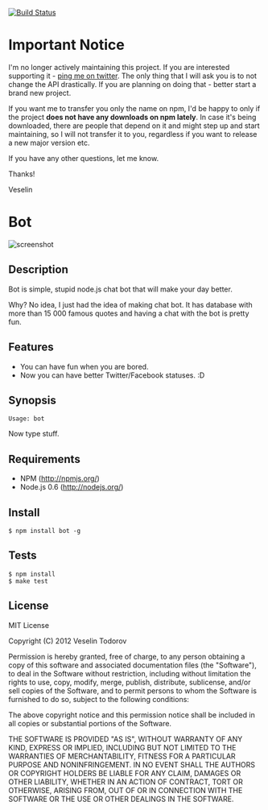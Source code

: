 [![Build Status](https://secure.travis-ci.org/vesln/bot.png)](http://travis-ci.org/vesln/bot)

# Important Notice

I'm no longer actively maintaining this project. If you are interested supporting it - [ping me on twitter](https://twitter.com/vesln).
The only thing that I will ask you is to not change the API drastically. If you are planning on doing that - better start a brand new project.

If you want me to transfer you only the name on npm, I'd be happy to only if the project **does not have any downloads on npm lately**. In case it's being
downloaded, there are people that depend on it and might step up and start maintaining, so I will not transfer it to you, regardless if you want to release
a new major version etc.

If you have any other questions, let me know.

Thanks!

Veselin

# Bot

![screenshot](http://img850.imageshack.us/img850/79/screenshot20120121at637.png)

## Description
	
Bot is simple, stupid node.js chat bot that will make your day better.

Why? No idea, I just had the idea of making chat bot. It has database with more than 15 000 famous quotes and
having a chat with the bot is pretty fun.

## Features

- You can have fun when you are bored.
- Now you can have better Twitter/Facebook statuses. :D

## Synopsis

```
Usage: bot
```

Now type stuff.

## Requirements

- NPM (http://npmjs.org/)
- Node.js 0.6 (http://nodejs.org/)

## Install

```
$ npm install bot -g
```

## Tests

```
$ npm install
$ make test
```

## License

MIT License

Copyright (C) 2012 Veselin Todorov

Permission is hereby granted, free of charge, to any person obtaining a copy of
this software and associated documentation files (the "Software"), to deal in
the Software without restriction, including without limitation the rights to
use, copy, modify, merge, publish, distribute, sublicense, and/or sell copies
of the Software, and to permit persons to whom the Software is furnished to do
so, subject to the following conditions:

The above copyright notice and this permission notice shall be included in all
copies or substantial portions of the Software.

THE SOFTWARE IS PROVIDED "AS IS", WITHOUT WARRANTY OF ANY KIND, EXPRESS OR
IMPLIED, INCLUDING BUT NOT LIMITED TO THE WARRANTIES OF MERCHANTABILITY,
FITNESS FOR A PARTICULAR PURPOSE AND NONINFRINGEMENT. IN NO EVENT SHALL THE
AUTHORS OR COPYRIGHT HOLDERS BE LIABLE FOR ANY CLAIM, DAMAGES OR OTHER
LIABILITY, WHETHER IN AN ACTION OF CONTRACT, TORT OR OTHERWISE, ARISING FROM,
OUT OF OR IN CONNECTION WITH THE SOFTWARE OR THE USE OR OTHER DEALINGS IN THE
SOFTWARE.
